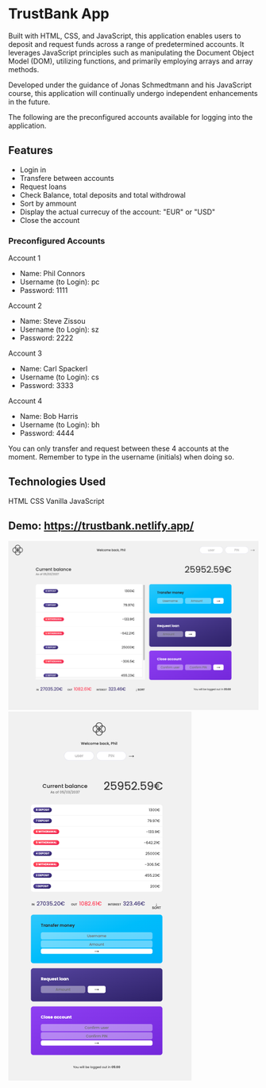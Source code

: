# TrustBank App

Built with HTML, CSS, and JavaScript, this application enables users to deposit and request funds across a range of predetermined accounts. It leverages JavaScript principles such as manipulating the Document Object Model (DOM), utilizing functions, and primarily employing arrays and array methods.

Developed under the guidance of Jonas Schmedtmann and his JavaScript course, this application will continually undergo independent enhancements in the future.

The following are the preconfigured accounts available for logging into the application.

## Features

- Login in
- Transfere between accounts
- Request loans
- Check Balance, total deposits and total withdrowal
- Sort by ammount
- Display the actual currecuy of the account: "EUR" or "USD"
- Close the account

### Preconfigured Accounts

Account 1

- Name: Phil Connors
- Username (to Login): pc
- Password: 1111

Account 2

- Name: Steve Zissou
- Username (to Login): sz
- Password: 2222

Account 3

- Name: Carl Spackerl
- Username (to Login): cs
- Password: 3333

Account 4

- Name: Bob Harris
- Username (to Login): bh
- Password: 4444

You can only transfer and request between these 4 accounts at the moment. Remember to type in the username (initials) when doing so.

## Technologies Used

HTML
CSS
Vanilla JavaScript

## Demo: https://trustbank.netlify.app/

![BackApp Demo Web view ](AppView.png)
![BackApp Demo Mobile view ](MobileView.png)
